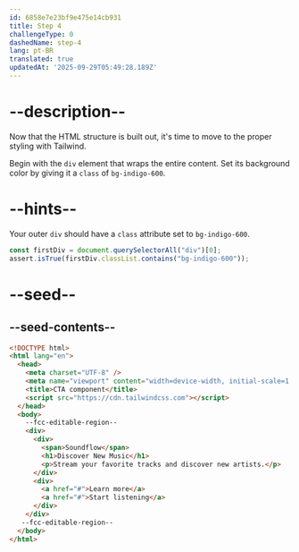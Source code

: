 ```yaml
---
id: 6858e7e23bf9e475e14cb931
title: Step 4
challengeType: 0
dashedName: step-4
lang: pt-BR
translated: true
updatedAt: '2025-09-29T05:49:28.189Z'
---
```


# --description--

Now that the HTML structure is built out, it's time to move to the proper styling with Tailwind.

Begin with the `div` element that wraps the entire content. Set its background color by giving it a `class` of `bg-indigo-600`.

# --hints--

Your outer `div` should have a `class` attribute set to `bg-indigo-600`.

```js
const firstDiv = document.querySelectorAll("div")[0];
assert.isTrue(firstDiv.classList.contains("bg-indigo-600"));
```

# --seed--

## --seed-contents--

```html
<!DOCTYPE html>
<html lang="en">
  <head>
    <meta charset="UTF-8" />
    <meta name="viewport" content="width=device-width, initial-scale=1.0" />
    <title>CTA component</title>
    <script src="https://cdn.tailwindcss.com"></script>
  </head>
  <body>
    --fcc-editable-region--
    <div>
      <div>
        <span>Soundflow</span>
        <h1>Discover New Music</h1>
        <p>Stream your favorite tracks and discover new artists.</p>
      </div>
      <div>
        <a href="#">Learn more</a>
        <a href="#">Start listening</a>
      </div>
    </div>
   --fcc-editable-region--
  </body>
</html>
```
